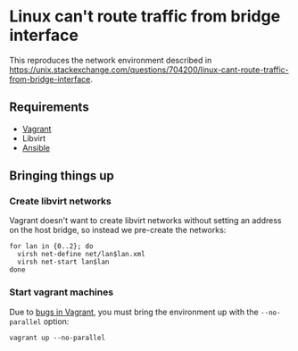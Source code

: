 # Linux can't route traffic from bridge interface

This reproduces the network environment described in <https://unix.stackexchange.com/questions/704200/linux-cant-route-traffic-from-bridge-interface>.

## Requirements

- [Vagrant][]
- Libvirt
- [Ansible][]

[vagrant]: https://www.vagrantup.com/
[ansible]: https://ansible.com/

## Bringing things up

### Create libvirt networks

Vagrant doesn't want to create libvirt networks without setting an address on the host bridge, so instead we pre-create the networks:

```
for lan in {0..2}; do
  virsh net-define net/lan$lan.xml
  virsh net-start lan$lan
done
```

### Start vagrant machines

Due to [bugs in Vagrant][], you must bring the environment up with the `--no-parallel` option:

```
vagrant up --no-parallel
```

[bugs in vagrant]: https://github.com/hashicorp/vagrant/issues/12782
